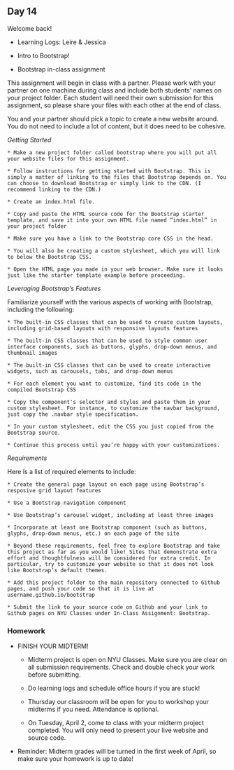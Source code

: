 ## Day 14

Welcome back!

* Learning Logs: Leire & Jessica

* Intro to Bootstrap!

* Bootstrap in-class assignment

This assignment will begin in class with a partner. Please work with your partner on one machine during class and include both students' names on your project folder. Each student will need their own submission for this assignment, so please share your files with each other at the end of class.

You and your partner should pick a topic to create a new website around. You do not need to include a lot of content, but it does need to be cohesive.

*Getting Started*

    * Make a new project folder called bootstrap where you will put all your website files for this assignment. 

    * Follow instructions for getting started with Bootstrap. This is simply a matter of linking to the files that Bootstrap depends on. You can choose to download Bootstrap or simply link to the CDN. (I recommend linking to the CDN.)

    * Create an index.html file.

    * Copy and paste the HTML source code for the Bootstrap starter template, and save it into your own HTML file named “index.html” in your project folder
    
    * Make sure you have a link to the Bootstrap core CSS in the head.

    * You will also be creating a custom stylesheet, which you will link to below the Bootstrap CSS.

    * Open the HTML page you made in your web browser. Make sure it looks just like the starter template example before proceeding.

*Leveraging Bootstrap’s Features* 

Familiarize yourself with the various aspects of working with Bootstrap, including the following:

    * The built-in CSS classes that can be used to create custom layouts, including grid-based layouts with responsive layouts features

    * The built-in CSS classes that can be used to style common user interface components, such as buttons, glyphs, drop-down menus, and thumbnail images
    
    * The built-in CSS classes that can be used to create interactive widgets, such as carousels, tabs, and drop-down menus

    * For each element you want to customize, find its code in the compiled Bootstrap CSS

    * Copy the component's selector and styles and paste them in your custom stylesheet. For instance, to customize the navbar background, just copy the .navbar style specification.

    * In your custom stylesheet, edit the CSS you just copied from the Bootstrap source.
    
    * Continue this process until you’re happy with your customizations.

*Requirements*

Here is a list of required elements to include:

    * Create the general page layout on each page using Bootstrap’s resposive grid layout features

    * Use a Bootstrap navigation component 
    
    * Use Bootstrap’s carousel widget, including at least three images
    
    * Incorporate at least one Bootstrap component (such as buttons, glyphs, drop-down menus, etc.) on each page of the site
    
    * Beyond these requirements, feel free to explore Bootstrap and take this project as far as you would like! Sites that demonstrate extra effort and thoughtfulness will be considered for extra credit. In particular, try to customize your website so that it does not look like Bootstrap’s default themes.
    
    * Add this project folder to the main repository connected to Github pages, and push your code so that it is live at username.github.io/bootstrap
    
    * Submit the link to your source code on Github and your link to Github pages on NYU Classes under In-Class Assignment: Bootstrap.
    
### Homework

* FINISH YOUR MIDTERM! 

    * Midterm project is open on NYU Classes. Make sure you are clear on all submission requirements. Check and double check your work before submitting.
    
    * Do learning logs and schedule office hours if you are stuck!
    
    * Thursday our classroom will be open for you to workshop your midterms if you need. Attendance is optional.
    
    * On Tuesday, April 2, come to class with your midterm project completed. You will only need to present your live website and source code.
    
* Reminder: Midterm grades will be turned in the first week of April, so make sure your homework is up to date!
